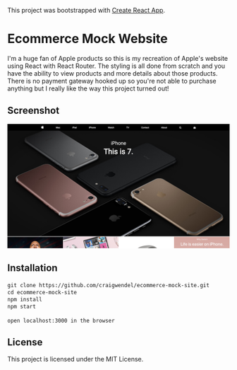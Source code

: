 This project was bootstrapped with [Create React App](https://github.com/facebookincubator/create-react-app).

# Ecommerce Mock Website

I'm a huge fan of Apple products so this is my recreation of Apple's website using React with React Router.  The styling is all done from scratch and you have the ability to view products and more details about those products.  There is no payment gateway hooked up so you're not able to purchase anything but I really like the way this project turned out!

## Screenshot
![Apple Homepage](/src/images/apple-mock.png)

## Installation

```
git clone https://github.com/craigwendel/ecommerce-mock-site.git
cd ecommerce-mock-site
npm install
npm start

open localhost:3000 in the browser

```

## License

This project is licensed under the MIT License.
